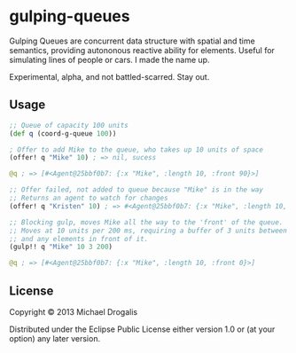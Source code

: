 # gulping-queues

Gulping Queues are concurrent data structure with spatial and time semantics, providing
autononous reactive ability for elements. Useful for simulating lines of people or cars.
I made the name up.

Experimental, alpha, and not battled-scarred. Stay out.

## Usage

```clojure
;; Queue of capacity 100 units
(def q (coord-g-queue 100))

; Offer to add Mike to the queue, who takes up 10 units of space
(offer! q "Mike" 10) ; => nil, sucess

@q ; => [#<Agent@25bbf0b7: {:x "Mike", :length 10, :front 90}>]

;; Offer failed, not added to queue because "Mike" is in the way
;; Returns an agent to watch for changes
(offer! q "Kristen" 10) ; => #<Agent@25bbf0b7: {:x "Mike", :length 10, :front 90}>

;; Blocking gulp, moves Mike all the way to the 'front' of the queue.
;; Moves at 10 units per 200 ms, requiring a buffer of 3 units between itself
;; and any elements in front of it.
(gulp!! q "Mike" 10 3 200)

@q ; => [#<Agent@25bbf0b7: {:x "Mike", :length 10, :front 0}>]
```

## License

Copyright © 2013 Michael Drogalis

Distributed under the Eclipse Public License either version 1.0 or (at
your option) any later version.
